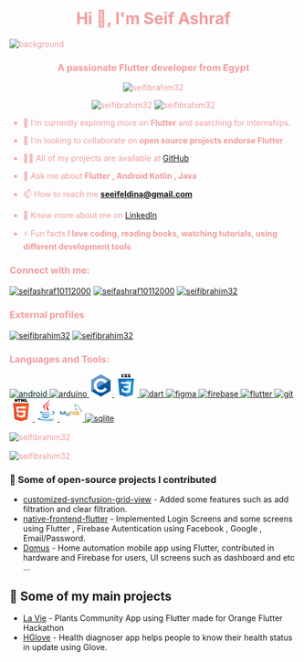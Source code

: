 <!DOCTYPE html>
<html> 
 <body>
<span style="color: #f19b9b;">
 
  <p align="center"> <a href="https://github.com/ryo-ma/github-profile-trophy">
  </a> </p>
<h1 align="center">Hi 👋, I'm Seif Ashraf</h1>

![background](https://user-images.githubusercontent.com/58334300/177885600-78e55a05-2ee4-4589-a782-073e9449ed13.jpg)
<h3 align="center">A passionate Flutter developer from Egypt</h3> 


<p align="center"> <img src="https://komarev.com/ghpvc/?username=seifibrahim32&label=Profile%20views&color=0e75b6&style=flat" alt="seifibrahim32" /> </p> 
 <p align="center">  
 <img src="https://img.shields.io/badge/Mobile-Engineer-purple" alt="seifibrahim32" />
  <img src="https://img.shields.io/badge/Flutter-Enthusiast-blue" alt="seifibrahim32" /> </p>
<!--p align="center"> <a href="https://github.com/ryo-ma/github-profile-trophy"><img src="https://github-profile-trophy.vercel.app/?username=seifibrahim32" alt="seifibrahim32" /></a> </p> -->
 
- 🌱 I’m currently exploring more on **Flutter** and searching for internships.

- 👯 I’m looking to collaborate on **open source projects endorse Flutter**

- 👨‍💻 All of my projects are available at [GitHub](https://www.github.com/seifibrahim32)

- 💬 Ask me about **Flutter , Android Kotlin , Java**

- 📫 How to reach me **seeifeldina@gmail.com**

- 📄 Know more about me on [LinkedIn](https://www.linkedin.com/in/seifashraf10112000)

- ⚡ Fun facts **I love coding, reading books, watching tutorials, using different development tools**

<h3 align="left">Connect with me:</h3>
<p align="left">   
<a href="mailto:seifibrahim32@gmail.com?subject = Feedback&body = Message" target="blank"><img align="center" src="https://e7.pngegg.com/pngimages/713/664/png-clipart-gmail-computer-icons-email-gmail-angle-text.png" alt="seifashraf10112000" height="30" width="50" /></a>
<a href="https://linkedin.com/in/seifashraf10112000" target="blank"><img align="center" src="https://raw.githubusercontent.com/rahuldkjain/github-profile-readme-generator/master/src/images/icons/Social/linked-in-alt.svg" alt="seifashraf10112000" height="30" width="40" /></a>
<a href="https://instagram.com/seifibrahim32" target="blank"><img align="center" src="https://raw.githubusercontent.com/rahuldkjain/github-profile-readme-generator/master/src/images/icons/Social/instagram.svg" alt="seifibrahim32" height="30" width="40" /></a> 
</p>


<h3 align="left">External profiles</h3>

<p align="left">  
<a href="https://www.hackerrank.com/seifibrahim32" target="blank"><img align="center" src="https://raw.githubusercontent.com/rahuldkjain/github-profile-readme-generator/master/src/images/icons/Social/hackerrank.svg" alt="seifibrahim32" height="30" width="40" /></a>
<a href="https://www.leetcode.com/seifibrahim32" target="blank"><img align="center" src="https://encrypted-tbn0.gstatic.com/images?q=tbn:ANd9GcTs0y3Rl86Hex5oks6HwwY0cqDANLWudHgvJLgXVe8&s" alt="seifibrahim32" height="30" width="30" /></a>
</p>

<h3 align="left">Languages and Tools:</h3>
<p align="left">
  <a href="https://developer.android.com" style="background-color:#F0FFFF;"  target="_blank" rel="noreferrer"> <img src="https://upload.wikimedia.org/wikipedia/commons/thumb/6/64/Android_logo_2019_%28stacked%29.svg/880px-Android_logo_2019_%28stacked%29.svg.png" alt="android" width="40" height="40"/> </a> <a href="https://www.arduino.cc/" target="_blank" rel="noreferrer"> <img src="https://cdn.worldvectorlogo.com/logos/arduino-1.svg" alt="arduino" width="40" height="40"/> </a>
  <a href="https://www.cprogramming.com/" target="_blank" rel="noreferrer"> <img src="https://raw.githubusercontent.com/devicons/devicon/master/icons/c/c-original.svg" alt="c" width="40" height="40"/> </a> 
  <a href="https://www.w3schools.com/css/" target="_blank" rel="noreferrer"> <img src="https://raw.githubusercontent.com/devicons/devicon/master/icons/css3/css3-original-wordmark.svg" alt="css3" width="40" height="40"/> </a> 
  <a href="https://dart.dev" target="_blank" rel="noreferrer"> <img src="https://www.vectorlogo.zone/logos/dartlang/dartlang-icon.svg" alt="dart" width="40" height="40"/> </a>
  <a href="https://www.figma.com/" target="_blank" rel="noreferrer"> <img src="https://www.vectorlogo.zone/logos/figma/figma-icon.svg" alt="figma" width="40" height="40"/> </a>
  <a href="https://firebase.google.com/" target="_blank" rel="noreferrer"> <img src="https://www.vectorlogo.zone/logos/firebase/firebase-icon.svg" alt="firebase" width="40" height="40"/> </a> <a href="https://flutter.dev" target="_blank" rel="noreferrer"> <img src="https://www.vectorlogo.zone/logos/flutterio/flutterio-icon.svg" alt="flutter" width="40" height="40"/> </a>
  <a href="https://git-scm.com/" target="_blank" rel="noreferrer"> <img src="https://www.vectorlogo.zone/logos/git-scm/git-scm-icon.svg" alt="git" width="40" height="40"/> </a> <a href="https://www.w3.org/html/" target="_blank" rel="noreferrer"> <img src="https://raw.githubusercontent.com/devicons/devicon/master/icons/html5/html5-original-wordmark.svg" alt="html5" width="40" height="40"/> </a> <a href="https://www.java.com" target="_blank" rel="noreferrer"> <img src="https://raw.githubusercontent.com/devicons/devicon/master/icons/java/java-original.svg" alt="java" width="40" height="40"/> </a> <a href="https://www.mysql.com/" target="_blank" rel="noreferrer"> <img src="https://raw.githubusercontent.com/devicons/devicon/master/icons/mysql/mysql-original-wordmark.svg" alt="mysql" width="40" height="40"/> </a> 
  <a href="https://www.sqlite.org/" target="_blank" rel="noreferrer"> 
  <img src="https://www.vectorlogo.zone/logos/sqlite/sqlite-icon.svg" alt="sqlite" width="40" height="40"/> </a>
</p>
 
<img align="center" src="https://github-readme-stats.vercel.app/api?username=seifibrahim32&show_icons=true&locale=en" alt="seifibrahim32" />

<p><img align="center" src="https://github-readme-streak-stats.herokuapp.com/?user=seifibrahim32&" alt="seifibrahim32" /></p> 
 </span>
 </body>
</html>

### 🚀 Some of open-source projects I contributed
- [customized-syncfusion-grid-view](https://github.com/seifibrahim32/) - Added some features such as add filtration and clear filtration.
- [native-frontend-flutter](https://github.com/seifibrahim32/native-frontend-flutter) - Implemented Login Screens and some screens using Flutter , Firebase Autentication using Facebook , Google , Email/Password.
- [Domus](https://github.com/seifibrahim32/smart-home-app) - Home automation mobile app using Flutter, contributed in hardware and Firebase for users, UI screens such as dashboard and etc ...

## 🚀 Some of my main projects 
- [La Vie](https://github.com/seifibrahim32/La-Vie-Flutter) - Plants Community App using Flutter made for Orange Flutter Hackathon
- [HGlove](https://github.com/seifibrahim32/health_diagnosis) - Health diagnoser app helps people to know their health status in update using Glove.

